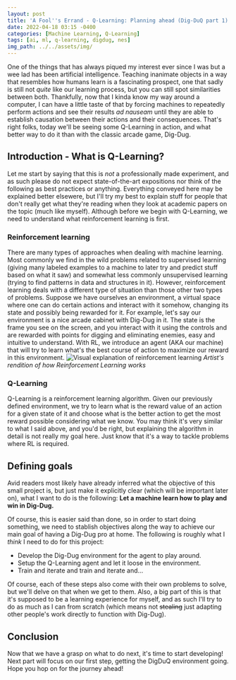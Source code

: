 ```yaml
---
layout: post
title: 'A Fool''s Errand - Q-Learning: Planning ahead (Dig-DuQ part 1)'
date: 2022-04-18 03:15 -0400
categories: [Machine Learning, Q-Learning]
tags: [ai, ml, q-learning, digdug, nes]
img_path: ../../assets/img/
---
```

One of the things that has always piqued my interest ever since I was but a wee lad has been artificial intelligence. Teaching inanimate objects in a way that resembles how humans learn is a fascinating prospect, one that sadly is still not _quite_ like our learning process, but you can still spot similarities between both. Thankfully, now that I kinda know my way around a computer, I can have a little taste of that by forcing machines to repeatedly perform actions and see their results _ad nauseam_ until they are able to establish causation between their actions and their consequences. That's right folks, today we'll be seeing some Q-Learning in action, and what better way to do it than with the classic arcade game, Dig-Dug.

## Introduction - What is Q-Learning?
Let me start by saying that this is _not_ a professionally made experiment, and as such please do not expect state-of-the-art expositions nor think of the following as best practices or anything. Everything conveyed here may be explained better elsewere, but I'll try my best to explain stuff for people that don't really get what they're reading when they look at academic papers on the topic (much like myself). Although before we begin with Q-Learning, we need to understand what reinforcement learning is first.

### Reinforcement learning
There are many types of approaches when dealing with machine learning. Most commonly we find in the wild problems related to supervised learning (giving many labeled examples to a machine to later try and predict stuff based on what it saw) and somewhat less commonly unsupervised learning (trying to find patterns in data and structures in it). However, reinforcement learning deals with a different type of situation than those other two types of problems. Suppose we have ourselves an environment, a virtual space where one can do certain actions and interact with it somehow, changing its state and possibly being rewarded for it. For example, let's say our environment is a nice arcade cabinet with Dig-Dug in it. The state is the frame you see on the screen, and you interact with it using the controls and are rewarded with points for digging and eliminating enemies, easy and intuitive to understand. With RL, we introduce an agent (AKA our machine) that will try to learn what's the best course of action to maximize our reward in this environment. ![Visual explanation of reinforcement learning](RLPic.png)
_Artist's rendition of how Reinforcement Learning works_

### Q-Learning
Q-Learning is a reinforcement learning algorithm. Given our previously defined environment, we try to learn what is the reward value of an action for a given state of it and choose what is the better action to get the most reward possible considering what we know. You may think it's very similar to what I said above, and you'd be right, but explaining the algorithm in detail is not really my goal here. Just know that it's a way to tackle problems where RL is required.

## Defining goals
Avid readers most likely have already inferred what the objective of this small project is, but just make it explicitly clear (which will be important later on), what I want to do is the following: **Let a machine learn how to play and win in Dig-Dug.**

Of course, this is easier said than done, so in order to start doing something, we need to stablish objectives along the way to achieve our main goal of having a Dig-Dug pro at home. The following is roughly what I _think_ I need to do for this project:
- Develop the Dig-Dug environment for the agent to play around.
- Setup the Q-Learning agent and let it loose in the environment.
- Train and iterate and train and iterate and...

Of course, each of these steps also come with their own problems to solve, but we'll delve on that when we get to them. Also, a big part of this is that it's supposed to be a learning experience for myself, and as such I'll try to do as much as I can from scratch (which means not ~~stealing~~ just adapting other people's work directly to function with Dig-Dug).

## Conclusion
Now that we have a grasp on what to do next, it's time to start developing! Next part will focus on our first step, getting the DigDuQ environment going. Hope you hop on for the journey ahead!
